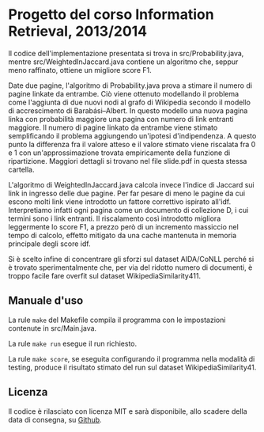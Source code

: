# Progetto del corso Information Retrieval, 2013/2014 #

Il codice dell'implementazione presentata si trova in src/Probability.java,
mentre src/WeightedInJaccard.java contiene un algoritmo che, seppur meno
raffinato, ottiene un migliore score F1.

Date due pagine, l'algoritmo di Probability.java prova a stimare il
numero di pagine linkate da entrambe. Ciò viene ottenuto modellando il
problema come l'aggiunta di due nuovi nodi al grafo di Wikipedia secondo
il modello di accrescimento di Barabási–Albert. In questo modello una
nuova pagina linka con probabilità maggiore una pagina con numero di link
entranti maggiore. Il numero di pagine linkato da entrambe viene stimato
semplificando il problema aggiungendo un'ipotesi d'indipendenza. A questo
punto la differenza fra il valore atteso e il valore stimato viene
riscalata fra 0 e 1 con un'approssimazione trovata empiricamente della
funzione di ripartizione. Maggiori dettagli si trovano nel file slide.pdf
in questa stessa cartella.

L'algoritmo di WeightedInJaccard.java calcola invece l'indice di Jaccard sui
link in ingresso delle due pagine. Per far pesare di meno le pagine da cui
escono molti link viene introdotto un fattore correttivo ispirato all'idf.
Interpretiamo infatti ogni pagina come un documento di collezione D, i cui
termini sono i link entranti. Il riscalamento così introdotto migliora
leggermente lo score F1, a prezzo però di un incremento massiccio nel tempo
di calcolo, effetto mitigato da una cache mantenuta in memoria principale degli
score idf.

Si è scelto infine di concentrare gli sforzi sul dataset AIDA/CoNLL perché si è
trovato sperimentalmente che, per via del ridotto numero di documenti, è troppo
facile fare overfit sul dataset WikipediaSimilarity411.

## Manuale d'uso ##

La rule `make` del Makefile compila il programma con le impostazioni contenute
in src/Main.java.

La rule `make run` esegue il run richiesto.

La rule `make score`, se eseguita configurando il programma nella modalità di
testing, produce il risultato stimato del run sul dataset
WikipediaSimilarity41.

## Licenza ##

Il codice è rilasciato con licenza MIT e sarà disponibile, allo scadere della
data di consegna, su [Github](https://www.github.com/jacquerie/IR).

